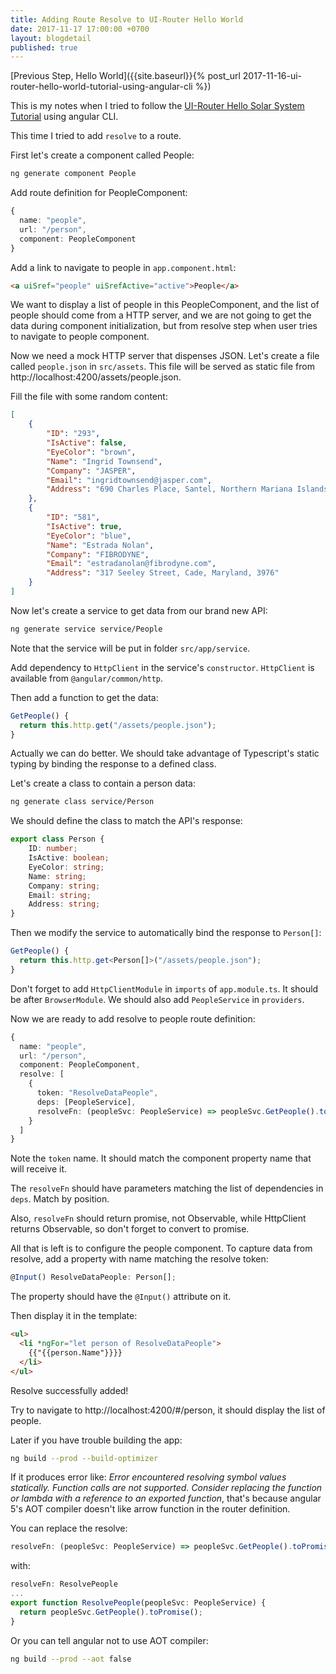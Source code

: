 ```yaml
---
title: Adding Route Resolve to UI-Router Hello World
date: 2017-11-17 17:00:00 +0700
layout: blogdetail
published: true
---
```


[Previous Step, Hello World]({{site.baseurl}}{% post_url 2017-11-16-ui-router-hello-world-tutorial-using-angular-cli %})

This is my notes when I tried to follow the [UI-Router Hello Solar System Tutorial](https://ui-router.github.io/ng2/tutorial/hellosolarsystem) using angular CLI.

This time I tried to add `resolve` to a route.

First let's create a component called People:

```bash
ng generate component People
```

Add route definition for PeopleComponent:

```typescript
{
  name: "people",
  url: "/person",
  component: PeopleComponent
}
```

Add a link to navigate to people in `app.component.html`:

```html
<a uiSref="people" uiSrefActive="active">People</a>
```

We want to display a list of people in this PeopleComponent, and the list of people should come from a HTTP server, and we are not going to get the data during component initialization, but from resolve step when user tries to navigate to people component.

Now we need a mock HTTP server that dispenses JSON. Let's create a file called `people.json` in `src/assets`. This file will be served as static file from http://localhost:4200/assets/people.json.

Fill the file with some random content:

```json
[
    {
        "ID": "293",
        "IsActive": false,
        "EyeColor": "brown",
        "Name": "Ingrid Townsend",
        "Company": "JASPER",
        "Email": "ingridtownsend@jasper.com",
        "Address": "690 Charles Place, Santel, Northern Mariana Islands, 3791"
    },
    {
        "ID": "581",
        "IsActive": true,
        "EyeColor": "blue",
        "Name": "Estrada Nolan",
        "Company": "FIBRODYNE",
        "Email": "estradanolan@fibrodyne.com",
        "Address": "317 Seeley Street, Cade, Maryland, 3976"
    }
]
```

Now let's create a service to get data from our brand new API:

```bash
ng generate service service/People
```

Note that the service will be put in folder `src/app/service`.

Add dependency to `HttpClient` in the service's `constructor`. `HttpClient` is available from `@angular/common/http`.

Then add a function to get the data:

```typescript
GetPeople() {
  return this.http.get("/assets/people.json");
}
```

Actually we can do better. We should take advantage of Typescript's static typing by binding the response to a defined class.

Let's create a class to contain a person data:

```bash
ng generate class service/Person
```

We should define the class to match the API's response:

```typescript
export class Person {
    ID: number;
    IsActive: boolean;
    EyeColor: string;
    Name: string;
    Company: string;
    Email: string;
    Address: string;
}
```

Then we modify the service to automatically bind the response to `Person[]`:

```typescript
GetPeople() {
  return this.http.get<Person[]>("/assets/people.json");
}
```

Don't forget to add `HttpClientModule` in `imports` of `app.module.ts`. It should be after `BrowserModule`. We should also add `PeopleService` in `providers`.

Now we are ready to add resolve to people route definition:

```typescript
{
  name: "people",
  url: "/person",
  component: PeopleComponent,
  resolve: [
    {
      token: "ResolveDataPeople",
      deps: [PeopleService],
      resolveFn: (peopleSvc: PeopleService) => peopleSvc.GetPeople().toPromise()
    }
  ]
}
```

Note the `token` name. It should match the component property name that will receive it.

The `resolveFn` should have parameters matching the list of dependencies in `deps`. Match by position.

Also, `resolveFn` should return promise, not Observable, while HttpClient returns Observable, so don't forget to convert to promise.

All that is left is to configure the people component. To capture data from resolve, add a property with name matching the resolve token:

```typescript
@Input() ResolveDataPeople: Person[];
```

The property should have the `@Input()` attribute on it.

Then display it in the template:

```html
<ul>
  <li *ngFor="let person of ResolveDataPeople">
    {{"{{person.Name"}}}}
  </li>
</ul>
```

Resolve successfully added!

Try to navigate to http://localhost:4200/#/person, it should display the list of people.

Later if you have trouble building the app:

```bash
ng build --prod --build-optimizer
```

If it produces error like: *Error encountered resolving symbol values statically. Function calls are not supported. Consider replacing the function or lambda with a reference to an exported function*, that's because angular 5's AOT compiler doesn't like arrow function in the router definition.

You can replace the resolve:

```typescript
resolveFn: (peopleSvc: PeopleService) => peopleSvc.GetPeople().toPromise()
```

with:

```typescript
resolveFn: ResolvePeople
...
export function ResolvePeople(peopleSvc: PeopleService) {
  return peopleSvc.GetPeople().toPromise();
}
```

Or you can tell angular not to use AOT compiler:

```bash
ng build --prod --aot false
```

